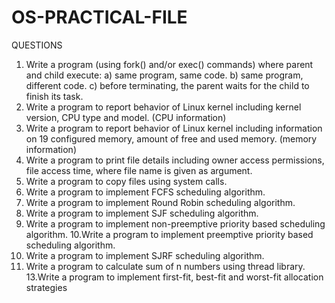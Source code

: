 # OS-PRACTICAL-FILE

QUESTIONS

1. Write a program (using fork() and/or exec() commands) where parent
and child execute:
a) same program, same code.
b) same program, different code.
c) before terminating, the parent waits for the child to finish its task.
2. Write a program to report behavior of Linux kernel including kernel
version, CPU type and model. (CPU information)
3. Write a program to report behavior of Linux kernel including
information on 19 configured memory, amount of free and used
memory. (memory information)
4. Write a program to print file details including owner access
permissions, file access time, where file name is given as argument.
5. Write a program to copy files using system calls.
6. Write a program to implement FCFS scheduling algorithm.
7. Write a program to implement Round Robin scheduling algorithm.
8. Write a program to implement SJF scheduling algorithm.
9. Write a program to implement non-preemptive priority based
scheduling algorithm.
10.Write a program to implement preemptive priority based scheduling
algorithm.
11. Write a program to implement SJRF scheduling algorithm.
12. Write a program to calculate sum of n numbers using thread library.
13.Write a program to implement first-fit, best-fit and worst-fit
allocation strategies
